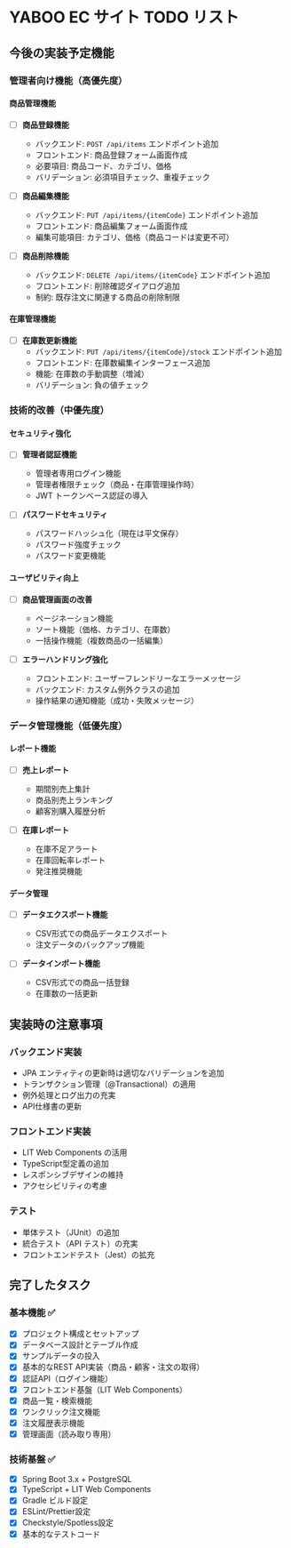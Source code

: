 # YABOO EC サイト TODO リスト

## 今後の実装予定機能

### 管理者向け機能（高優先度）

#### 商品管理機能
- [ ] **商品登録機能**
  - バックエンド: `POST /api/items` エンドポイント追加
  - フロントエンド: 商品登録フォーム画面作成
  - 必要項目: 商品コード、カテゴリ、価格
  - バリデーション: 必須項目チェック、重複チェック

- [ ] **商品編集機能**
  - バックエンド: `PUT /api/items/{itemCode}` エンドポイント追加
  - フロントエンド: 商品編集フォーム画面作成
  - 編集可能項目: カテゴリ、価格（商品コードは変更不可）

- [ ] **商品削除機能**
  - バックエンド: `DELETE /api/items/{itemCode}` エンドポイント追加
  - フロントエンド: 削除確認ダイアログ追加
  - 制約: 既存注文に関連する商品の削除制限

#### 在庫管理機能
- [ ] **在庫数更新機能**
  - バックエンド: `PUT /api/items/{itemCode}/stock` エンドポイント追加
  - フロントエンド: 在庫数編集インターフェース追加
  - 機能: 在庫数の手動調整（増減）
  - バリデーション: 負の値チェック

### 技術的改善（中優先度）

#### セキュリティ強化
- [ ] **管理者認証機能**
  - 管理者専用ログイン機能
  - 管理者権限チェック（商品・在庫管理操作時）
  - JWT トークンベース認証の導入

- [ ] **パスワードセキュリティ**
  - パスワードハッシュ化（現在は平文保存）
  - パスワード強度チェック
  - パスワード変更機能

#### ユーザビリティ向上
- [ ] **商品管理画面の改善**
  - ページネーション機能
  - ソート機能（価格、カテゴリ、在庫数）
  - 一括操作機能（複数商品の一括編集）

- [ ] **エラーハンドリング強化**
  - フロントエンド: ユーザーフレンドリーなエラーメッセージ
  - バックエンド: カスタム例外クラスの追加
  - 操作結果の通知機能（成功・失敗メッセージ）

### データ管理機能（低優先度）

#### レポート機能
- [ ] **売上レポート**
  - 期間別売上集計
  - 商品別売上ランキング
  - 顧客別購入履歴分析

- [ ] **在庫レポート**
  - 在庫不足アラート
  - 在庫回転率レポート
  - 発注推奨機能

#### データ管理
- [ ] **データエクスポート機能**
  - CSV形式での商品データエクスポート
  - 注文データのバックアップ機能

- [ ] **データインポート機能**
  - CSV形式での商品一括登録
  - 在庫数の一括更新

## 実装時の注意事項

### バックエンド実装
- JPA エンティティの更新時は適切なバリデーションを追加
- トランザクション管理（@Transactional）の適用
- 例外処理とログ出力の充実
- API仕様書の更新

### フロントエンド実装
- LIT Web Components の活用
- TypeScript型定義の追加
- レスポンシブデザインの維持
- アクセシビリティの考慮

### テスト
- 単体テスト（JUnit）の追加
- 統合テスト（API テスト）の充実
- フロントエンドテスト（Jest）の拡充

## 完了したタスク

### 基本機能 ✅
- [x] プロジェクト構成とセットアップ
- [x] データベース設計とテーブル作成
- [x] サンプルデータの投入
- [x] 基本的なREST API実装（商品・顧客・注文の取得）
- [x] 認証API（ログイン機能）
- [x] フロントエンド基盤（LIT Web Components）
- [x] 商品一覧・検索機能
- [x] ワンクリック注文機能
- [x] 注文履歴表示機能
- [x] 管理画面（読み取り専用）

### 技術基盤 ✅
- [x] Spring Boot 3.x + PostgreSQL
- [x] TypeScript + LIT Web Components
- [x] Gradle ビルド設定
- [x] ESLint/Prettier設定
- [x] Checkstyle/Spotless設定
- [x] 基本的なテストコード